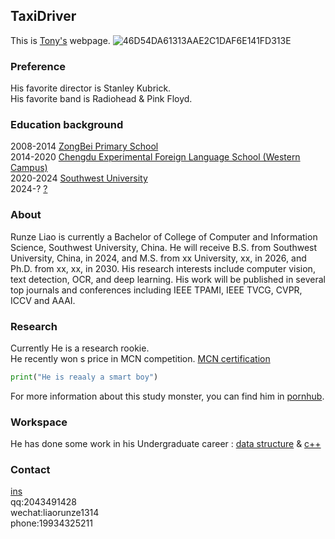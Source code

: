 ## TaxiDriver

This is [Tony's](https://github.com/tony8888lrz/tony8888lrz.github.io/edit/main/README.md) webpage.
![46D54DA61313AAE2C1DAF6E141FD313E](https://user-images.githubusercontent.com/72693579/166874266-e1df8f0e-d73f-42e9-b0d9-5d50bc3e9046.png)
### Preference
His favorite director is Stanley Kubrick.  
His favorite band is Radiohead & Pink Floyd.  


### Education background
2008-2014 [ZongBei Primary School](https://baike.baidu.com/item/%E6%A3%95%E5%8C%97%E5%B0%8F%E5%AD%A6/5468346?fr=aladdin)  
2014-2020 [Chengdu Experimental Foreign Language School (Western Campus)](http://www.cdswxq.com/)  
2020-2024 [Southwest University](http://www.swu.edu.cn/)  
2024-? [?](https://www.cuhk.edu.hk/)  

### About  
Runze Liao is currently a Bachelor of College of Computer and Information Science, Southwest University, China. He will receive B.S. from Southwest University, China, in 2024, and M.S. from xx University, xx, in 2026, and Ph.D. from xx, xx, in 2030. His research interests include computer vision, text detection, OCR, and deep learning. His work will be published in several top journals and conferences including IEEE TPAMI, IEEE TVCG, CVPR, ICCV and AAAI.
### Research

Currently He is a research rookie.  
He recently won s price in MCN competition.
[MCN certification](https://github.com/tony8888lrz/tony8888lrz.github.io/files/8637962/default.pdf)

```py
print("He is reaaly a smart boy")
```

For more information about this study monster, you can find him in [pornhub](http://pornhub.com).

### Workspace

He has done some work in his Undergraduate career :  [data structure](https://github.com/tony8888lrz/data-structure) & [c++](https://github.com/tony8888lrz/SWU-c-plus-plus)

### Contact

[ins](https://www.instagram.com/ttoooonnny/)   
qq:2043491428  
wechat:liaorunze1314  
phone:19934325211  
